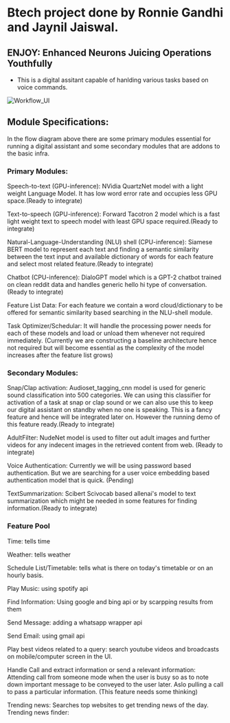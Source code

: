 # Btech project done by Ronnie Gandhi and Jaynil Jaiswal.
## ENJOY: Enhanced Neurons Juicing Operations Youthfully
* This is a digital assitant capable of hanlding various tasks based on voice commands.

![Workflow_UI](https://github.com/RonnieGandhi/ENJOY-Enhanced-Neurons-Juicing-Operations-Youthfully/blob/main/Workflow_UI.png)

## Module Specifications:

In the flow diagram above there are some primary modules essential for running a digital assistant and some secondary modules that are addons to the basic infra.

### Primary Modules:
Speech-to-text (GPU-inference): NVidia QuartzNet model with a light weight Language Model. It has low word error rate and occupies less GPU space.(Ready to integrate)

Text-to-speech (GPU-inference): Forward Tacotron 2 model which is a fast light weight text to speech model with least GPU space required.(Ready to integrate)

Natural-Language-Understanding (NLU) shell (CPU-inference): Siamese BERT model to represent each text and finding a semantic similarity between the text input and available dictionary of words for each feature and select most related feature.(Ready to integrate)

Chatbot (CPU-inference): DialoGPT model which is a GPT-2 chatbot trained on clean reddit data and handles generic hello hi type of conversation.(Ready to integrate)

Feature List Data: For each feature we contain a word cloud/dictionary to be offered for semantic similarity based searching in the NLU-shell module.

Task Optimizer/Schedular: It will handle the processing power needs for each of these models and load or unload them whenever not required immediately. (Currently we are constructing a baseline architecture hence not required but will become essential as the complexity of the model increases after the feature list grows)

### Secondary Modules:

Snap/Clap activation: Audioset_tagging_cnn model is used for generic sound classification into 500 categories. We can using this classifier for activation of a task at snap or clap sound or we can also use this to keep our digital assistant on standby when no one is speaking. This is a fancy feature and hence will be integrated later on. However the running demo of this feature ready.(Ready to integrate)

AdultFilter: NudeNet model is used to filter out adult images and further videos for any indecent images in the retrieved content from web. (Ready to integrate)

Voice Authentication: Currently we will be using password based authentication. But we are searching for a user voice embedding based authentication model that is quick. (Pending)

TextSummarization: Scibert Scivocab based allenai's model to text summarization which might be needed in some features for finding information.(Ready to integrate)

### Feature Pool

Time: tells time 

Weather: tells weather

Schedule List/Timetable: tells what is there on today's timetable or on an hourly basis.

Play Music: using spotify api

Find Information: Using google and bing api or by scarpping results from them

Send Message: adding a whatsapp wrapper api

Send Email: using gmail api

Play best videos related to a query: search youtube videos and broadcasts on mobile/computer screen in the UI.

Handle Call and extract information or send a relevant information: Attending call from someone mode when the user is busy so as to note down important message to be conveyed to the user later. Aslo pulling a call to pass a particular information. (This feature needs some thinking)

Trending news: Searches top websites to get trending news of the day.
Trending news finder:
